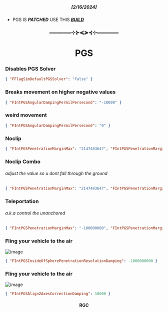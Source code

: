 <h5 align="center">[2/16/2024]</h5>

* PGS IS ***PATCHED*** USE THIS ***[BUILD](https://rdd.latte.to/?channel=znext&binaryType=WindowsPlayer&version=version-f2b5c592c03b4183)***

<h3 align="center">══════⊹⊱≼≽⊰⊹══════</h3>

<h1 align="center">PGS</h1>

### Disables PGS Solver
```json
{ "FFlagSimDefaultPGSSolver": "False" }
```
### Breaks movement on higher negative values
```json
{ "FIntPGSAngularDampingPermilPersecond": "-10000" }
```
### weird movement
```json
{ "FIntPGSAngularDampingPermilPersecond": "0" }
```
### Noclip
```json
{ "FIntPGSPenetrationMarginMax": "2147483647", "FIntPGSPenetrationMarginMin": "2147483647" }
```
### Noclip Combo
###### adjust the value so u dont fall through the ground
```json
{ "FIntPGSPenetrationMarginMax": "2147483647", "FIntPGSPenetrationMarginMin": "2147483647", "DFFlagAssemblyExtentsExpansionStudHundredth": "-50" }
```
### Teleportation
###### a.k.a control the unanchored
```json
{ "FIntPGSPenetrationMarginMax": "-100000000", "FIntPGSPenetrationMarginMin": "-100000000" }
```
### Fling your vehicle to the air
![image](https://github.com/devstacking/Epic-Fast-Flags-List/assets/106433721/b6c4410f-b862-4d80-bb8e-cfcedf0e5f1a)
```json
{ "FIntPGSInsideOfSpherePenetrationResolutionDamping": -1000000000 }
```
### Fling your vehicle to the air
![image](https://github.com/devstacking/Epic-Fast-Flags-List/assets/106433721/25f72a13-e7a7-4a5c-b8ca-5bda917e9115)
```json
{ "FIntPGSAlign2AxesCorrectionDamping": 10000 }
```

<h4 align="center">RGC</h4>

